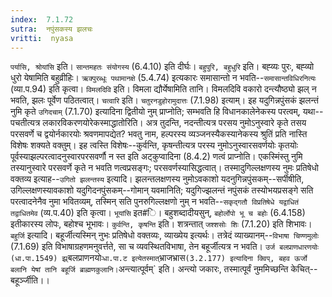 ```yaml
---
index:  7.1.72
sutra:  नपुंसकस्य झलचः
vritti:  nyasa
---
```


`पर्यासि, श्रोयांसि` इति। `सान्तमहतः संयोगस्य` (6.4.10) इति दीर्घः। `बहुपुरि, बहुधुरि` इति। बह्व्यः पुरः, बह्व्यो धुरो येषामिति बहुव्रीहिः। `ऋक्पुरब्धूः पथामानक्षे` (5.4.74) इत्यकारः समासान्तो न भवति--`समासान्तविधिरनित्यः` (व्या.प.94) इति कृत्वा। `विमलदिवि` इति। विमला द्यौर्येषामिति तानि। विमलदिवि वकारो दन्त्यौष्ठ्यो झल् न भवति, झलः पूर्वेण पठितत्वात्। `चत्वारि` इति। `चतुरनडुहोरामुदात्तः` (7.1.98) इत्याम्।
इह यदुगिन्नपुंसकं झलन्तं नुमि कृते `उगिदचाम्` (7.1.70) इत्यादिना द्वितीयो नुम् प्राप्नोति; सम्भवति हि विधानकालेनेकस्य परत्वम्, यथा--पचतीत्यत्र लकारविकरणयोरेकस्माद्धातोरिति। अत्र तुदन्ति, नदन्तीत्यत्र परसय नुमोऽनुस्वारे कृते तसय परसवर्णे च द्वयोर्नकारयोः श्रवणमापद्येत? भवतु नाम, हल्परस्य व्यञ्जनस्यैकस्यानेकस्य श्रुतिं प्रति नास्ति विशेषः शक्यते वक्तुम्। इह त्वस्ति विशेषः--कुर्वन्ति, कृषन्तीत्यत्र परस्य नुमोऽनुस्वारसवर्णयोः कृतयोः पूर्वस्याझल्परत्वादनुस्वारपरसवर्णौ न स्त इति अट्कुप्वादिना (8.4.2) णत्वं प्राप्नोति। एकस्मिंस्तु नुमि तस्यानुस्वारे परसवर्णे कृते न भवति णत्वप्रसङ्गः; परसवर्णस्यासिद्धत्वात्। तस्मादुगिल्लक्षणस्य नुमः प्रतिषेधो वक्तव्य इत्याह--`उगितो झलन्तस्य` इत्यादि। झलन्तलक्षणस्य नुमोऽवकाशो यदनुगिन्नपुंसकम्--सर्पीषीति, उगिल्लक्षणस्यावकाशो यदुगिदनपुंसकम्--गोमान् यवमानिति; यदुगिज्झलन्तं नपुंसकं तस्योभयप्रसङ्गे सति परत्वादनेनैव नुमा भवितव्यम्, तस्मिन् सति पुनरुगिल्लक्षणो नुम् न भवति--`सकृद्गतौ विप्रतिषेधे यद्वाधितं तद्वाधितमेव` (व्य.प.40) इति कृत्वा। `भूयांसि` इत#ि। बहुशब्दादीयसुन्, `बहोर्लोपो भू च बहोः` (6.4.158) इतीकारस्य लोपः, बहोश्च भूभावः। `कुर्वन्ति, कृषन्ति` इति। शत्रन्तात् `जश्शसोः शिः` (7.1.20) इति शिभावः।
`बहुर्जि` इत्यादि। बहूर्जीत्यस्मिन् नुभः प्रतिषेधो वक्तव्यः, व्याख्येय इत्यर्थः। तत्रेदं व्याख्यानम्--`विभाषा चिण्णमुलोः` (7.1.69) इति विभाषाग्रहणमनुवर्त्तते, सा च व्यवस्थितविभाषा, तेन बहूर्जीत्यत्र न भवति। `उर्ज बलप्राणधारणयोः (धा.पा.1549) झ्र्`बलप्राणनयोः` धा.पा.ट इत्येतस्मात् `भ्राजभ्रास` (3.2.177) इत्यादिना क्विप्, बहव ऊर्जो बलानि येषां तानि बहूर्जि ब्राह्मणकुलानि।
`अन्त्यात्पूर्वम्` इति। अन्त्यो जकारः, तस्मात्पूर्वं नुममिच्छन्ति केचित्--बहूर्ञ्जीति।।

